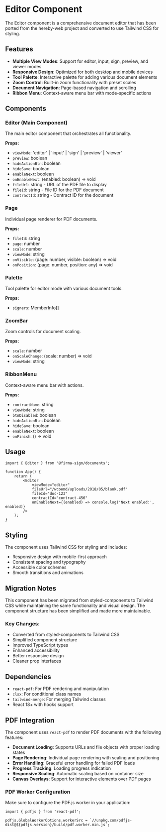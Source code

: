 # Editor Component

The Editor component is a comprehensive document editor that has been ported from the hereby-web project and converted to use Tailwind CSS for styling.

## Features

- **Multiple View Modes**: Support for editor, input, sign, preview, and viewer modes
- **Responsive Design**: Optimized for both desktop and mobile devices
- **Tool Palette**: Interactive palette for adding various document elements
- **Zoom Control**: Built-in zoom functionality with preset scales
- **Document Navigation**: Page-based navigation and scrolling
- **Ribbon Menu**: Context-aware menu bar with mode-specific actions

## Components

### Editor (Main Component)

The main editor component that orchestrates all functionality.

**Props:**

- `viewMode`: 'editor' | 'input' | 'sign' | 'preview' | 'viewer'
- `preview`: boolean
- `hideActionBtn`: boolean
- `hideSave`: boolean
- `enableNext`: boolean
- `onEnableNext`: (enabled: boolean) => void
- `fileUrl`: string - URL of the PDF file to display
- `fileId`: string - File ID for the PDF document
- `contractId`: string - Contract ID for the document

### Page

Individual page renderer for PDF documents.

**Props:**

- `fileId`: string
- `page`: number
- `scale`: number
- `viewMode`: string
- `onVisible`: (page: number, visible: boolean) => void
- `onPosition`: (page: number, position: any) => void

### Palette

Tool palette for editor mode with various document tools.

**Props:**

- `signers`: MemberInfo[]

### ZoomBar

Zoom controls for document scaling.

**Props:**

- `scale`: number
- `onScaleChange`: (scale: number) => void
- `viewMode`: string

### RibbonMenu

Context-aware menu bar with actions.

**Props:**

- `contractName`: string
- `viewMode`: string
- `btnDisabled`: boolean
- `hideActionBtn`: boolean
- `hideSave`: boolean
- `enableNext`: boolean
- `onFinish`: () => void

## Usage

```tsx
import { Editor } from '@firma-sign/documents';

function App() {
	return (
		<Editor
			viewMode="editor"
			fileUrl="/wcoomd/uploads/2018/05/blank.pdf"
			fileId="doc-123"
			contractId="contract-456"
			onEnableNext={(enabled) => console.log('Next enabled:', enabled)}
		/>
	);
}
```

## Styling

The component uses Tailwind CSS for styling and includes:

- Responsive design with mobile-first approach
- Consistent spacing and typography
- Accessible color schemes
- Smooth transitions and animations

## Migration Notes

This component has been migrated from styled-components to Tailwind CSS while maintaining the same functionality and visual design. The component structure has been simplified and made more maintainable.

### Key Changes:

- Converted from styled-components to Tailwind CSS
- Simplified component structure
- Improved TypeScript types
- Enhanced accessibility
- Better responsive design
- Cleaner prop interfaces

## Dependencies

- `react-pdf`: For PDF rendering and manipulation
- `clsx`: For conditional class names
- `tailwind-merge`: For merging Tailwind classes
- React 18+ with hooks support

## PDF Integration

The component uses `react-pdf` to render PDF documents with the following features:

- **Document Loading**: Supports URLs and file objects with proper loading states
- **Page Rendering**: Individual page rendering with scaling and positioning
- **Error Handling**: Graceful error handling for failed PDF loads
- **Progress Tracking**: Loading progress indication
- **Responsive Scaling**: Automatic scaling based on container size
- **Canvas Overlays**: Support for interactive elements over PDF pages

### PDF Worker Configuration

Make sure to configure the PDF.js worker in your application:

```tsx
import { pdfjs } from 'react-pdf';

pdfjs.GlobalWorkerOptions.workerSrc = `//unpkg.com/pdfjs-dist@${pdfjs.version}/build/pdf.worker.min.js`;
```
